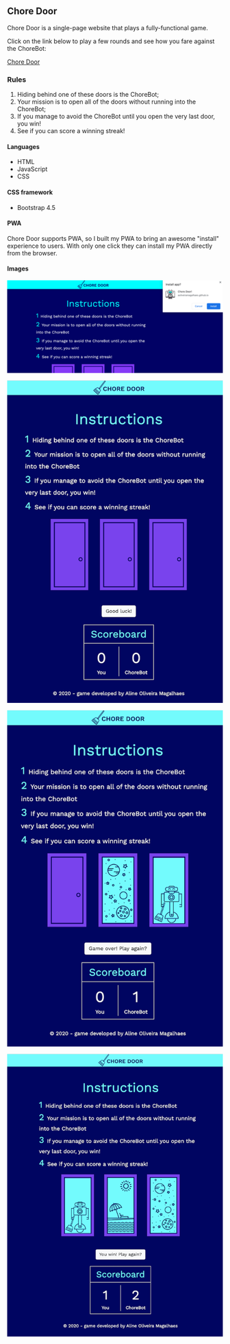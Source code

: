 ## Chore Door

Chore Door is a single-page website that plays a fully-functional game.

Click on the link below to play a few rounds and see how you fare against the ChoreBot:

[Chore Door](https://aoliveiramagalhaes.github.io/chore-door)

### Rules

1. Hiding behind one of these doors is the ChoreBot;
2. Your mission is to open all of the doors without running into the ChoreBot;
3. If you manage to avoid the ChoreBot until you open the very last door, you win!
4. See if you can score a winning streak!

#### Languages
 * HTML
 * JavaScript
 * CSS

 #### CSS framework
 * Bootstrap 4.5

 #### PWA
 Chore Door supports PWA, so I built my PWA to bring an awesome "install" experience to users. With only one click they can install my PWA directly from the browser.

 #### Images

![PWA](./images/pwa-image.png)

![game screenshot](./images/main-game.png)

![round 1](./images/round-1.png)

![round 2](./images/round-2.png)



